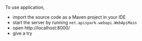 To use application, 
- import the source code as a Maven project in your IDE
- start the server by running `net.apispark.webapi.WebApiMain` 
- open http://localhost:8000/
- give a try
